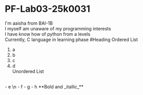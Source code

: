 # PF-Lab03-25k0031
I'm aaisha from BAI-1B\
I myself am unaware of my programming interests\
I have know how of python from a levels\
Currently, C language in learning phase
#Heading 
Ordered List
<br/>
1. a
2. b
3. c
4. d\
Unordered List
<br/>
- e \n
- f 
- g
- h
**Bold and _itallic_**
  
